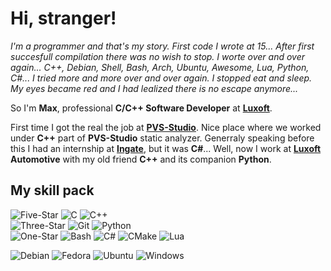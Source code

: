 # Hi, stranger!

*I'm a programmer and that's my story. First code I wrote at 15... After first succesfull compilation there was no wish to stop.
I worte over and over again... C++, Debian, Shell, Bash, Arch, Ubuntu, Awesome, Lua, Python, C#... I tried more and more over and over again.
I stopped eat and sleep. My eyes became red and I had lealized there is no escape anymore...*

So I'm **Max**, professional **C/C++ Software Developer** at [**Luxoft**](https://www.luxoft.com/).

First time I got the real the job at [**PVS-Studio**](https://pvs-studio.com/). Nice place where we worked under **C++** part of **PVS-Studio** static analyzer.
Generraly speaking before this I had an internship at [**Ingate**](https://ingate.ru/), but it was **C#**... Well, now I work at [**Luxoft**](https://www.luxoft.com/) **Automotive** with my old friend **C++** and its companion **Python**.

## My skill pack

<!--- Languages & Tools --->
![Five-Star](https://img.shields.io/badge/Skill-★★★-f80000?style=flat)
![C](https://img.shields.io/badge/C-grey?style=flat&logo=c&logoColor=white)
![C++](https://img.shields.io/badge/C%2B%2B-grey?style=flat&logo=cplusplus&logoColor=white)
\
![Three-Star](https://img.shields.io/badge/Skill-★★☆-f83e3e?style=flat)
![Git](https://img.shields.io/badge/Git-grey?style=flat&logo=git&logoColor=white)
![Python](https://img.shields.io/badge/Python-grey?style=flat&logo=python&logoColor=white)
\
![One-Star](https://img.shields.io/badge/Skill-★☆☆-f87c7c?style=flat)
![Bash](https://img.shields.io/badge/Bash-grey?style=flat&logo=gnubash&logoColor=white)
![C#](https://img.shields.io/badge/C%23-grey?style=flat&logo=csharp&logoColor=white)
![CMake](https://img.shields.io/badge/CMake-grey?style=flat&logo=cmake&logoColor=white)
![Lua](https://img.shields.io/badge/Lua-grey?style=flat&logo=lua&logoColor=white)

<!--- OS --->
![Debian](https://img.shields.io/badge/Debian-cc074d?style=flat&logo=debian&logoColor=white)
![Fedora](https://img.shields.io/badge/Fedora-294072?style=flat&logo=fedora&logoColor=white)
![Ubuntu](https://img.shields.io/badge/Ubuntu-dd4814?style=flat&logo=ubuntu&logoColor=white)
![Windows](https://img.shields.io/badge/Windows-0183dc?style=flat&logo=windows&logoColor=white)
